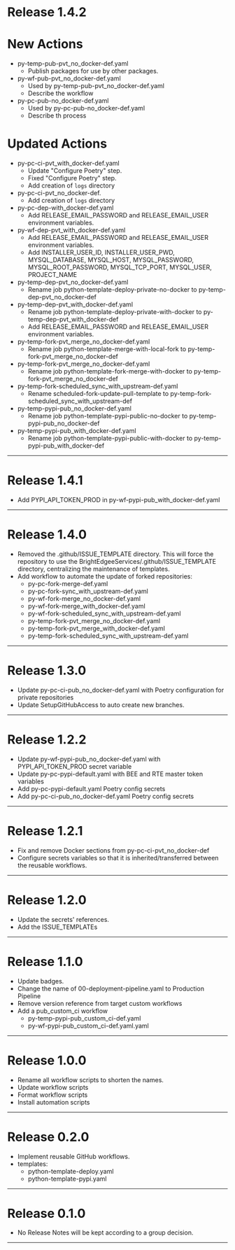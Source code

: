 # Release 1.4.2

# New Actions

- py-temp-pub-pvt_no_docker-def.yaml
  - Publish packages for use by other packages.
- py-wf-pub-pvt_no_docker-def.yaml
  - Used by py-temp-pub-pvt_no_docker-def.yaml
  - Describe the workflow
- py-pc-pub-no_docker-def.yaml
  - Used by py-pc-pub-no_docker-def.yaml
  - Describe th process

# Updated Actions

- py-pc-ci-pvt_with_docker-def.yaml
  - Update "Configure Poetry" step.
  - Fixed "Configure Poetry" step.
  - Add creation of `logs` directory
- py-pc-ci-pvt_no_docker-def.
  - Add creation of `logs` directory
- py-pc-dep-with_docker-def.yaml
  - Add RELEASE_EMAIL_PASSWORD and RELEASE_EMAIL_USER environment variables.
- py-wf-dep-pvt_with_docker-def.yaml
  - Add RELEASE_EMAIL_PASSWORD and RELEASE_EMAIL_USER environment variables.
  - Add INSTALLER_USER_ID, INSTALLER_USER_PWD, MYSQL_DATABASE, MYSQL_HOST, MYSQL_PASSWORD, MYSQL_ROOT_PASSWORD, MYSQL_TCP_PORT, MYSQL_USER, PROJECT_NAME
- py-temp-dep-pvt_no_docker-def.yaml
  - Rename job python-template-deploy-private-no-docker to py-temp-dep-pvt_no_docker-def
- py-temp-dep-pvt_with_docker-def.yaml
  - Rename job python-template-deploy-private-with-docker to py-temp-dep-pvt_with_docker-def
  - Add RELEASE_EMAIL_PASSWORD and RELEASE_EMAIL_USER environment variables.
- py-temp-fork-pvt_merge_no_docker-def.yaml
  - Rename job python-template-merge-with-local-fork to py-temp-fork-pvt_merge_no_docker-def
- py-temp-fork-pvt_merge_no_docker-def.yaml
  - Rename job python-template-fork-merge-with-docker to py-temp-fork-pvt_merge_no_docker-def
- py-temp-fork-scheduled_sync_with_upstream-def.yaml
  - Rename scheduled-fork-update-pull-template to py-temp-fork-scheduled_sync_with_upstream-def
- py-temp-pypi-pub_no_docker-def.yaml
  - Rename job python-template-pypi-public-no-docker to py-temp-pypi-pub_no_docker-def
- py-temp-pypi-pub_with_docker-def.yaml
  - Rename job python-template-pypi-public-with-docker to py-temp-pypi-pub_with_docker-def

______________________________________________________________________

# Release 1.4.1

- Add PYPI_API_TOKEN_PROD in py-wf-pypi-pub_with_docker-def.yaml

______________________________________________________________________

# Release 1.4.0

- Removed the .github/ISSUE_TEMPLATE directory.
  This will force the repository to use the
  BrightEdgeeServices/.github/ISSUE_TEMPLATE directory, centralizing the maintenance of templates.
- Add workflow to automate the update of forked repositories:
  - py-pc-fork-merge-def.yaml
  - py-pc-fork-sync_with_upstream-def.yaml
  - py-wf-fork-merge_no_docker-def.yaml
  - py-wf-fork-merge_with_docker-def.yaml
  - py-wf-fork-scheduled_sync_with_upstream-def.yaml
  - py-temp-fork-pvt_merge_no_docker-def.yaml
  - py-temp-fork-pvt_merge_with_docker-def.yaml
  - py-temp-fork-scheduled_sync_with_upstream-def.yaml

______________________________________________________________________

# Release 1.3.0

- Update py-pc-ci-pub_no_docker-def.yaml with Poetry configuration for private repositories
- Update SetupGitHubAccess to auto create new branches.

______________________________________________________________________

# Release 1.2.2

- Update py-wf-pypi-pub_no_docker-def.yaml with PYPI_API_TOKEN_PROD secret variable
- Update py-pc-pypi-default.yaml with BEE and RTE master token variables
- Add py-pc-pypi-default.yaml Poetry config secrets
- Add py-pc-ci-pub_no_docker-def.yaml Poetry config secrets

______________________________________________________________________

# Release 1.2.1

- Fix and remove Docker sections from py-pc-ci-pvt_no_docker-def
- Configure secrets variables so that it is inherited/transferred between the reusable workflows.

______________________________________________________________________

# Release 1.2.0

- Update the secrets' references.
- Add the ISSUE_TEMPLATEs

______________________________________________________________________

# Release 1.1.0

- Update badges.
- Change the name of 00-deployment-pipeline.yaml to Production Pipeline
- Remove version reference from target custom workflows
- Add a pub_custom_ci workflow
  - py-temp-pypi-pub_custom_ci-def.yaml
  - py-wf-pypi-pub_custom_ci-def.yaml.yaml

______________________________________________________________________

# Release 1.0.0

- Rename all workflow scripts to shorten the names.
- Update workflow scripts
- Format workflow scripts
- Install automation scripts

______________________________________________________________________

# Release 0.2.0

- Implement reusable GitHub workflows.
- templates:
  - python-template-deploy.yaml
  - python-template-pypi.yaml

______________________________________________________________________

# Release 0.1.0

- No Release Notes will be kept according to a group decision.

______________________________________________________________________
